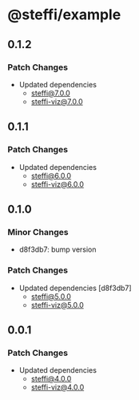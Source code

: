 # @steffi/example

## 0.1.2

### Patch Changes

- Updated dependencies
  - steffi@7.0.0
  - steffi-viz@7.0.0

## 0.1.1

### Patch Changes

- Updated dependencies
  - steffi@6.0.0
  - steffi-viz@6.0.0

## 0.1.0

### Minor Changes

- d8f3db7: bump version

### Patch Changes

- Updated dependencies [d8f3db7]
  - steffi@5.0.0
  - steffi-viz@5.0.0

## 0.0.1

### Patch Changes

- Updated dependencies
  - steffi@4.0.0
  - steffi-viz@4.0.0
